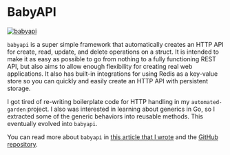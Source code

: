 # BabyAPI

[![babyapi](https://img.shields.io/badge/GitHub-100000?style=for-the-badge&logo=github&logoColor=white)](https://github.com/calvinmclean/babyapi)

`babyapi` is a super simple framework that automatically creates an HTTP API for create, read, update, and delete operations on a struct. It is intended to make it as easy as possible to go from nothing to a fully functioning REST API, but also aims to allow enough flexibility for creating real web applications. It also has built-in integrations for using Redis as a key-value store so you can quickly and easily create an HTTP API with persistent storage.

I got tired of re-writing boilerplate code for HTTP handling in my `automated-garden` project. I also was interested in learning about generics in Go, so I extracted some of the generic behaviors into reusable methods. This eventually evolved into `babyapi`.

You can read more about `babyapi` in [this article that I wrote](https://dev.to/calvinmclean/the-easiest-way-to-create-a-rest-api-with-go-20bo) and the [GitHub repository](https://github.com/calvinmclean/babyapi).
